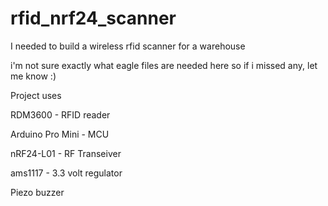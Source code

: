 # rfid_nrf24_scanner
I needed to build a wireless rfid scanner for a warehouse

i'm not sure exactly what eagle files are needed here so if i missed any, let me know :)

Project uses 

 RDM3600 - RFID reader
 
 Arduino Pro Mini - MCU
 
 nRF24-L01 - RF Transeiver
 
 ams1117 - 3.3 volt regulator
 
 Piezo buzzer
 

